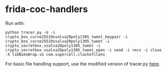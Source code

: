 # frida-coc-handlers

Run with:

    python tracer.py -U -i crypto_box_curve25519xsalsa20poly1305_tweet_keypair -i crypto_box_curve25519xsalsa20poly1305_tweet -i crypto_secretbox_xsalsa20poly1305_tweet -i crypto_secretbox_xsalsa20poly1305_tweet_open -i send -i recv -i close -X libNimsWrap.so com.supercell.clashofclans

For basic file handling support, use the modified version of tracer.py [here](https://raw.githubusercontent.com/clugh/frida-python/master/src/frida/tracer.py).
